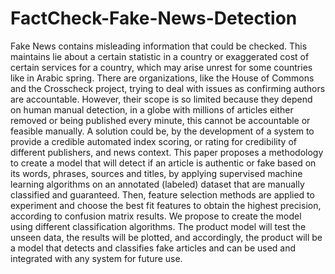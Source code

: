 # FactCheck-Fake-News-Detection
Fake News contains misleading information that could be checked. This maintains lie about a certain statistic in a country or exaggerated cost of certain services for a country, which may arise unrest for some countries like in Arabic spring. There are organizations, like the House of Commons and the Crosscheck project, trying to deal with issues as confirming authors are accountable. However, their scope is so limited because they depend on human manual detection, in a globe with millions of articles either removed or being published every minute, this cannot be accountable or feasible manually. A solution could be, by the development of a system to provide a credible automated index scoring, or rating for credibility of different publishers, and news context. This paper proposes a methodology to create a model that will detect if an article is authentic or fake based on its words, phrases, sources and titles, by applying supervised machine learning algorithms on an annotated (labeled) dataset that are manually classified and guaranteed. Then, feature selection methods are applied to experiment and choose the best fit features to obtain the highest precision, according to confusion matrix results. We propose to create the model using different classification algorithms. The product model will test the unseen data, the results will be plotted, and accordingly, the product will be a model that detects and classifies fake articles and can be used and integrated with any system for future use.

